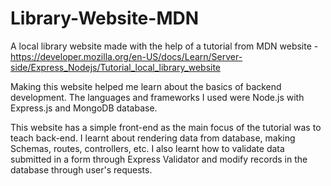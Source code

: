 # Library-Website-MDN
A local library website made with the help of a tutorial from MDN website - https://developer.mozilla.org/en-US/docs/Learn/Server-side/Express_Nodejs/Tutorial_local_library_website

Making this website helped me learn about the basics of backend development. The languages and frameworks I used were Node.js with Express.js and MongoDB database.

This website has a simple front-end as the main focus of the tutorial was to teach back-end. I learnt about rendering data from database, making Schemas, routes, controllers, etc. I also learnt how to validate data submitted in a form through Express Validator and modify records in the database through user's requests.
